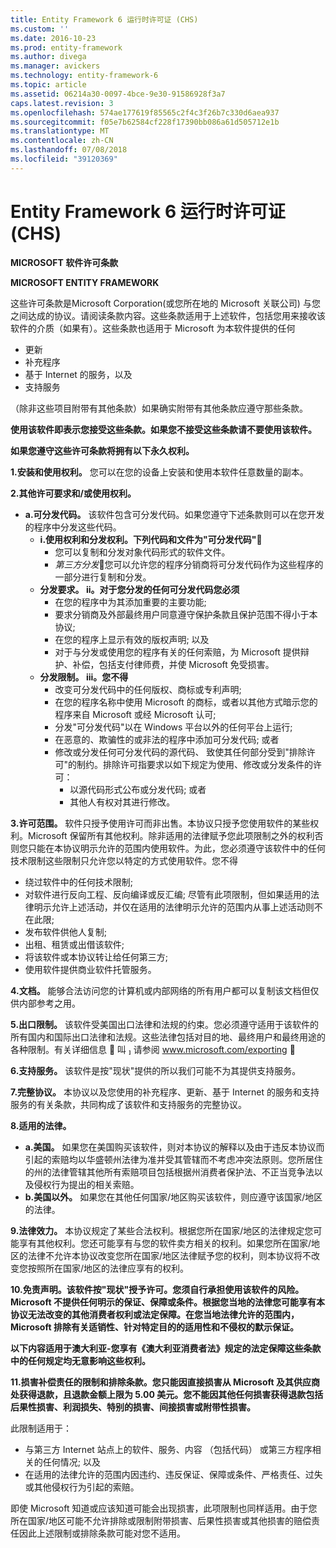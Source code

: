 ```yaml
---
title: Entity Framework 6 运行时许可证 (CHS)
ms.custom: ''
ms.date: 2016-10-23
ms.prod: entity-framework
ms.author: divega
ms.manager: avickers
ms.technology: entity-framework-6
ms.topic: article
ms.assetid: 06214a30-0097-4bce-9e30-91586928f3a7
caps.latest.revision: 3
ms.openlocfilehash: 574ae177619f85565c2f4c3f26b7c330d6aea937
ms.sourcegitcommit: f05e7b62584cf228f17390bb086a61d505712e1b
ms.translationtype: MT
ms.contentlocale: zh-CN
ms.lasthandoff: 07/08/2018
ms.locfileid: "39120369"
---
```

# <a name="entity-framework-6-runtime-license-chs"></a>Entity Framework 6 运行时许可证 (CHS)
**MICROSOFT 软件许可条款**

**MICROSOFT ENTITY FRAMEWORK**

这些许可条款是Microsoft Corporation(或您所在地的 Microsoft 关联公司) 与您之间达成的协议。请阅读条款内容。这些条款适用于上述软件，包括您用来接收该软件的介质（如果有）。这些条款也适用于 Microsoft 为本软件提供的任何

-   更新
-   补充程序
-   基于 Internet 的服务，以及
-   支持服务

（除非这些项目附带有其他条款）如果确实附带有其他条款应遵守那些条款。

**使用该软件即表示您接受这些条款。如果您不接受这些条款请不要使用该软件。**

**如果您遵守这些许可条款将拥有以下永久权利。**

**1.安装和使用权利。** 您可以在您的设备上安装和使用本软件任意数量的副本。

**2.其他许可要求和/或使用权利。**

-   **a.可分发代码。** 该软件包含可分发代码。如果您遵守下述条款则可以在您开发的程序中分发这些代码。
    -   **i.使用权利和分发权利。下列代码和文件为"可分发代码"**
        -   您可以复制和分发对象代码形式的软件文件。
        -   *第三方分发*您可以允许您的程序分销商将可分发代码作为这些程序的一部分进行复制和分发。
    -   **分发要求。 ii。对于您分发的任何可分发代码您必须**
        -   在您的程序中为其添加重要的主要功能;
        -   要求分销商及外部最终用户同意遵守保护条款且保护范围不得小于本协议;
        -   在您的程序上显示有效的版权声明; 以及
        -   对于与分发或使用您的程序有关的任何索赔，为 Microsoft 提供辩护、补偿，包括支付律师费，并使 Microsoft 免受损害。
    -   **分发限制。 iii。您不得**
        -   改变可分发代码中的任何版权、商标或专利声明;
        -   在您的程序名称中使用 Microsoft 的商标，或者以其他方式暗示您的程序来自 Microsoft 或经 Microsoft 认可;
        -   分发"可分发代码"以在 Windows 平台以外的任何平台上运行;
        -   在恶意的、欺骗性的或非法的程序中添加可分发代码; 或者
        -   修改或分发任何可分发代码的源代码、 致使其任何部分受到"排除许可"的制约。排除许可指要求以如下规定为使用、修改或分发条件的许可：
            -   以源代码形式公布或分发代码; 或者
            -   其他人有权对其进行修改。

**3.许可范围。** 软件只授予使用许可而非出售。本协议只授予您使用软件的某些权利。Microsoft 保留所有其他权利。除非适用的法律赋予您此项限制之外的权利否则您只能在本协议明示允许的范围内使用软件。为此，您必须遵守该软件中的任何技术限制这些限制只允许您以特定的方式使用软件。您不得

-   绕过软件中的任何技术限制;
-   对软件进行反向工程、反向编译或反汇编; 尽管有此项限制，但如果适用的法律明示允许上述活动，并仅在适用的法律明示允许的范围内从事上述活动则不在此限;
-   发布软件供他人复制;
-   出租、租赁或出借该软件;
-   将该软件或本协议转让给任何第三方;
-   使用软件提供商业软件托管服务。

**4.文档。** 能够合法访问您的计算机或内部网络的所有用户都可以复制该文档但仅供内部参考之用。

**5.出口限制。** 该软件受美国出口法律和法规的约束。您必须遵守适用于该软件的所有国内和国际出口法律和法规。这些法律包括对目的地、最终用户和最终用途的各种限制。有关详细信息  叫  请参阅 www.microsoft.com/exporting 

**6.支持服务。** 该软件是按"现状"提供的所以我们可能不为其提供支持服务。

**7.完整协议。** 本协议以及您使用的补充程序、更新、基于 Internet 的服务和支持服务的有关条款，共同构成了该软件和支持服务的完整协议。

**8.适用的法律。**

-   **a.美国。** 如果您在美国购买该软件，则对本协议的解释以及由于违反本协议而引起的索赔均以华盛顿州法律为准并受其管辖而不考虑冲突法原则。您所居住的州的法律管辖其他所有索赔项目包括根据州消费者保护法、不正当竞争法以及侵权行为提出的相关索赔。
-   **b.美国以外。** 如果您在其他任何国家/地区购买该软件，则应遵守该国家/地区的法律。

**9.法律效力。** 本协议规定了某些合法权利。根据您所在国家/地区的法律规定您可能享有其他权利。您还可能享有与您的软件卖方相关的权利。如果您所在国家/地区的法律不允许本协议改变您所在国家/地区法律赋予您的权利，则本协议将不改变您按照所在国家/地区的法律应享有的权利。

**10.免责声明。该软件按"现状"授予许可。您须自行承担使用该软件的风险。Microsoft 不提供任何明示的保证、保障或条件。根据您当地的法律您可能享有本协议无法改变的其他消费者权利或法定保障。在您当地法律允许的范围内，Microsoft 排除有关适销性、针对特定目的的适用性和不侵权的默示保证。**

**以下内容适用于澳大利亚-您享有《澳大利亚消费者法》规定的法定保障这些条款中的任何规定均无意影响这些权利。**

**11.损害补偿责任的限制和排除条款。您只能因直接损害从 Microsoft 及其供应商处获得退款，且退款金额上限为 5.00 美元。您不能因其他任何损害获得退款包括后果性损害、利润损失、特别的损害、间接损害或附带性损害。**

此限制适用于：

-   与第三方 Internet 站点上的软件、服务、内容 （包括代码） 或第三方程序相关的任何情况; 以及
-   在适用的法律允许的范围内因违约、违反保证、保障或条件、严格责任、过失或其他侵权行为引起的索赔。

即使 Microsoft 知道或应该知道可能会出现损害，此项限制也同样适用。由于您所在国家/地区可能不允许排除或限制附带损害、后果性损害或其他损害的赔偿责任因此上述限制或排除条款可能对您不适用。
